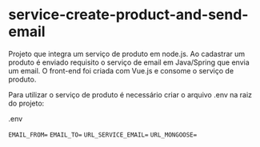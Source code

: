 # service-create-product-and-send-email
Projeto que integra um serviço de produto em node.js. Ao cadastrar um produto é enviado requisito o serviço de email em Java/Spring que envia um email. O front-end foi criada com Vue.js e consome o serviço de produto.

Para utilizar o serviço de produto é necessário criar o arquivo .env na raiz do projeto:

.env

`EMAIL_FROM=`
`EMAIL_TO=`
`URL_SERVICE_EMAIL=`
`URL_MONGOOSE=`
